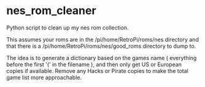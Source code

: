 # nes_rom_cleaner
Python script to clean up my nes rom collection.

This assumes your roms are in the /pi/home/RetroPi/roms/nes directory and that there is a /pi/home/RetroPi/roms/nes/good_roms
directory to dump to.

The idea is to generate a dictionary based on the games name ( everything before the first '(' in the filename ), and then
only get US or European copies if available. Remove any Hacks or Pirate copies to make the total game list more approachable.
